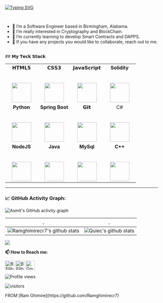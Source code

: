 [![Typing SVG](https://readme-typing-svg.herokuapp.com?color=%2336BCF7&center=true&vCenter=true&width=600&lines=Hello+World+👋,+I+am+Ram+Ghimire;+Welcome+to+My+Profile!;Over+a+year+of+programming+experience;Always+learning+new+things+;Blockchain+enthusiast+)](https://git.io/typing-svg)


<div>
  
<br/>
<p>

- 🎯 I’m a Software Engineer based in Birmingham, Alabama.
- 🔭 I’m really interested in Cryptography and BlockChain.
- 🌱 I’m currently learning to develop Smart Contracts and DAPPS.
- 👯 If you have any projects you would like to collaborate, reach out to me.

</h4>
</div>

<br />
                                                                                                                                                                      ## 𝗠𝘆 𝗧𝗲𝗰𝗸 𝗦𝘁𝗮𝗰𝗸

<table>
  <tbody>
    <tr valign="top">
      <td width="25%" align="center">
        <span>𝗛𝗧𝗠𝗟𝟱</span><br><br><br>
        <img height="64px" src="https://cdn.svgporn.com/logos/html-5.svg">
      </td>
      <td width="25%" align="center">
        <span>𝗖𝗦𝗦𝟯</span><br><br><br>
        <img height="64px" src="https://cdn.svgporn.com/logos/css-3.svg">
      </td>
      <td width="25%" align="center">
        <span>𝗝𝗮𝘃𝗮𝗦𝗰𝗿𝗶𝗽𝘁</span><br><br><br>
        <img height="64px" src="https://cdn.svgporn.com/logos/javascript.svg">
      </td>
      <td width="25%" align="center">
        <span><strong>Solidity</strong>
        </span><br><br><br>
        <img height="64px" src="https://upload.wikimedia.org/wikipedia/commons/9/98/Solidity_logo.svg">
      </td>
    </tr>
    <tr valign="top">
      <td width="25%" align="center">
        <span><strong>Python</strong>
        </span><br><br><br>
        <img height="64px" src="https://cdn4.iconfinder.com/data/icons/logos-and-brands/512/267_Python_logo-128.png">
      </td>
      <td width="25%" align="center">
        <span><strong>Spring Boot</strong>
        </span><br><br><br>
        <img height="64px" src="https://upload.wikimedia.org/wikipedia/commons/4/44/Spring_Framework_Logo_2018.svg">
      </td>
      <td width="25%" align="center">
        <span>𝗚𝗶𝘁</span><br><br><br>
        <img height="64px" src="https://cdn.svgporn.com/logos/git-icon.svg">
      </td>
      <td width="25%" align="center">
        <span>C#</span><br><br><br>
        <img height="64px" src="https://upload.wikimedia.org/wikipedia/commons/4/4f/Csharp_Logo.png">
      </td>
    </tr>
    <tr valign="top">
      <td width="25%" align="center">
        <span><strong>NodeJS</strong></span><br><br><br>
        <img height="64px" src="https://upload.wikimedia.org/wikipedia/commons/d/d9/Node.js_logo.svg">
      </td>
      <td width="25%" align="center">
        <span><strong>Java</strong></span><br><br><br>
        <img height="64px" src="https://www.vectorlogo.zone/logos/java/java-ar21.svg">
      </td>
      <td width="25%" align="center">
        <span><strong>MySql</strong></span><br><br><br>
        <img height="64px" src="https://www.vectorlogo.zone/logos/mysql/mysql-ar21.svg">
      </td>
      <td width="25%" align="center">
        <span><strong>C++</strong></span><br><br><br>
        <img height="64px" src="https://upload.wikimedia.org/wikipedia/commons/1/18/ISO_C%2B%2B_Logo.svg">
      </td>
    </tr>
  </tbody>
</table>
<hr>

### 📈 GitHub Activity Graph:

![Asmit's GitHub activity graph](https://activity-graph.herokuapp.com/graph?username=Ramghimirecr7&hide_border=true&theme=redical)

| .                                                                                                                                       | .                                                                                                                         |
| --------------------------------------------------------------------------------------------------------------------------------------- | ------------------------------------------------------------------------------------------------------------------------- |
| ![Ramghimirecr7's github stats](https://github-readme-stats.vercel.app/api?username=Ramghimirecr7&show_icons=true&theme=radical&include_all_commits=true) | ![Quiec's github stats](https://github-readme-stats.vercel.app/api/top-langs/?username=Ramghimirecr7&theme=radical&layout=compact) |

<img src="https://github-readme-streak-stats.herokuapp.com/?user=Ramghimirecr7"></img>

**📫 How to Reach me:**

<p align="left">
<a href="https://twitter.com/RamGhim20205153" target="blank"><img align="center" src="https://raw.githubusercontent.com/BEPb/BEPb/master/assets/twitter.svg" alt="BEPb" height="30" width="30" /></a>
<a href="https://www.linkedin.com/in/ram-ghimire-4543a3174/" target="blank"><img align="center" src="https://raw.githubusercontent.com/BEPb/BEPb/master/assets/linkedin.svg" alt="BEPb" height="30" width="30" /></a>
<a href="mailto:ramghimire2074@gmail.com" target="blank"><img align="center" src="https://raw.githubusercontent.com/BEPb/BEPb/master/assets/gmail.svg" alt="Gmail" height="30" width="30" /></a>
  
![Profile views](https://gpvc.arturio.dev/Ramghimirecr7)

<p align="left">
<img src="https://visitor-badge.laobi.icu/badge?page_id=Ramghimirecr7.Ramghimirecr7" alt="visitors"/>
</p>
FROM [Ram Ghimire](https://github.com/Ramghimirecr7)
<br />
